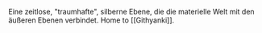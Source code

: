 Eine zeitlose, "traumhafte", silberne Ebene, die die materielle Welt mit den äußeren Ebenen verbindet.
Home to [[Githyanki]].